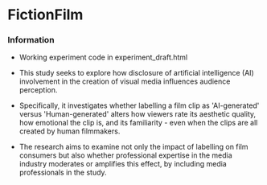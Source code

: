 # FictionFilm

<h3>Information</h3>

* Working experiment code in experiment_draft.html

* This study seeks to explore how disclosure of artificial intelligence (AI) involvement in the creation of visual media influences audience perception.
* Specifically, it investigates whether labelling a film clip as 'AI-generated' versus 'Human-generated' alters how viewers rate its aesthetic quality, how emotional the clip is, and its familiarity - even when the clips are all created by human filmmakers.
* The research aims to examine not only the impact of labelling on film consumers but also whether professional expertise in the media industry moderates or amplifies this effect, by including media professionals in the study. 
